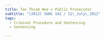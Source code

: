 ```yaml
---
title: Tan Thiam Wee v Public Prosecutor 
subtitle: "[2012] SGHC 142 / 11\_July\_2012"
tags:
  - Criminal Procedure and Sentencing
  - Sentencing

---
```


